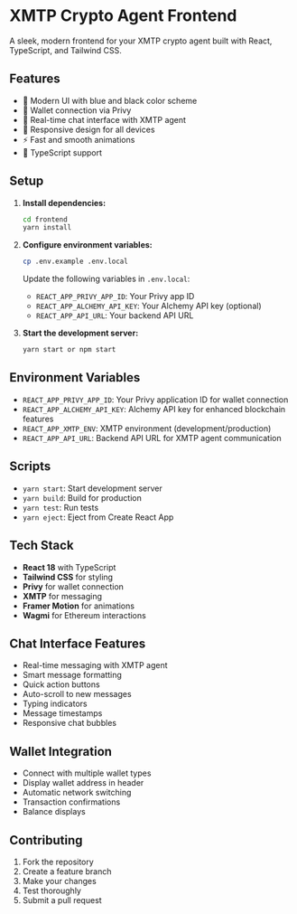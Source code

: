 # XMTP Crypto Agent Frontend

A sleek, modern frontend for your XMTP crypto agent built with React, TypeScript, and Tailwind CSS.

## Features

- 🎨 Modern UI with blue and black color scheme
- 🔐 Wallet connection via Privy
- 💬 Real-time chat interface with XMTP agent
- 📱 Responsive design for all devices
- ⚡ Fast and smooth animations
- 🔧 TypeScript support

## Setup

1. **Install dependencies:**
   ```bash
   cd frontend
   yarn install
   ```

2. **Configure environment variables:**
   ```bash
   cp .env.example .env.local
   ```
   
   Update the following variables in `.env.local`:
   - `REACT_APP_PRIVY_APP_ID`: Your Privy app ID
   - `REACT_APP_ALCHEMY_API_KEY`: Your Alchemy API key (optional)
   - `REACT_APP_API_URL`: Your backend API URL

3. **Start the development server:**
   ```bash
   yarn start or npm start
   ```

## Environment Variables

- `REACT_APP_PRIVY_APP_ID`: Your Privy application ID for wallet connection
- `REACT_APP_ALCHEMY_API_KEY`: Alchemy API key for enhanced blockchain features
- `REACT_APP_XMTP_ENV`: XMTP environment (development/production)
- `REACT_APP_API_URL`: Backend API URL for XMTP agent communication

## Scripts

- `yarn start`: Start development server
- `yarn build`: Build for production
- `yarn test`: Run tests
- `yarn eject`: Eject from Create React App

## Tech Stack

- **React 18** with TypeScript
- **Tailwind CSS** for styling
- **Privy** for wallet connection
- **XMTP** for messaging
- **Framer Motion** for animations
- **Wagmi** for Ethereum interactions

## Chat Interface Features

- Real-time messaging with XMTP agent
- Smart message formatting
- Quick action buttons
- Auto-scroll to new messages
- Typing indicators
- Message timestamps
- Responsive chat bubbles

## Wallet Integration

- Connect with multiple wallet types
- Display wallet address in header
- Automatic network switching
- Transaction confirmations
- Balance displays

## Contributing

1. Fork the repository
2. Create a feature branch
3. Make your changes
4. Test thoroughly
5. Submit a pull request